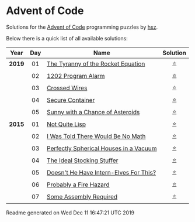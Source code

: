 Advent of Code
==============

Solutions for the [Advent of Code](http://adventofcode.com) programming puzzles by [hsz](https://hsz.mobi).

Below there is a quick list of all available solutions:

| Year | Day | Name | Solution |
|:----:|:---:| ---- |:--------:|
| **2019** | 01 | [The Tyranny of the Rocket Equation](http://adventofcode.com/2019/day/1) | [:star:](./src/main/kotlin/mobi/hsz/adventofcode/aoc2019/Day01.kt) |
|  | 02 | [1202 Program Alarm](http://adventofcode.com/2019/day/2) | [:star:](./src/main/kotlin/mobi/hsz/adventofcode/aoc2019/Day02.kt) |
|  | 03 | [Crossed Wires](http://adventofcode.com/2019/day/3) | [:star:](./src/main/kotlin/mobi/hsz/adventofcode/aoc2019/Day03.kt) |
|  | 04 | [Secure Container](http://adventofcode.com/2019/day/4) | [:star:](./src/main/kotlin/mobi/hsz/adventofcode/aoc2019/Day04.kt) |
|  | 05 | [Sunny with a Chance of Asteroids](http://adventofcode.com/2019/day/5) | [:star:](./src/main/kotlin/mobi/hsz/adventofcode/aoc2019/Day05.kt) |
| **2015** | 01 | [Not Quite Lisp](http://adventofcode.com/2015/day/1) | [:star:](./src/main/kotlin/mobi/hsz/adventofcode/aoc2015/Day01.kt) |
|  | 02 | [I Was Told There Would Be No Math](http://adventofcode.com/2015/day/2) | [:star:](./src/main/kotlin/mobi/hsz/adventofcode/aoc2015/Day02.kt) |
|  | 03 | [Perfectly Spherical Houses in a Vacuum](http://adventofcode.com/2015/day/3) | [:star:](./src/main/kotlin/mobi/hsz/adventofcode/aoc2015/Day03.kt) |
|  | 04 | [The Ideal Stocking Stuffer](http://adventofcode.com/2015/day/4) | [:star:](./src/main/kotlin/mobi/hsz/adventofcode/aoc2015/Day04.kt) |
|  | 05 | [Doesn't He Have Intern-Elves For This?](http://adventofcode.com/2015/day/5) | [:star:](./src/main/kotlin/mobi/hsz/adventofcode/aoc2015/Day05.kt) |
|  | 06 | [Probably a Fire Hazard](http://adventofcode.com/2015/day/6) | [:star:](./src/main/kotlin/mobi/hsz/adventofcode/aoc2015/Day06.kt) |
|  | 07 | [Some Assembly Required](http://adventofcode.com/2015/day/7) | [:star:](./src/main/kotlin/mobi/hsz/adventofcode/aoc2015/Day07.kt) |

Readme generated on Wed Dec 11 16:47:21 UTC 2019
